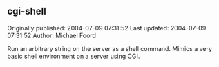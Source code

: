## cgi-shell

Originally published: 2004-07-09 07:31:52
Last updated: 2004-07-09 07:31:52
Author: Michael Foord

Run an arbitrary string on the server as a shell command. Mimics a very basic shell environment on a server using CGI.